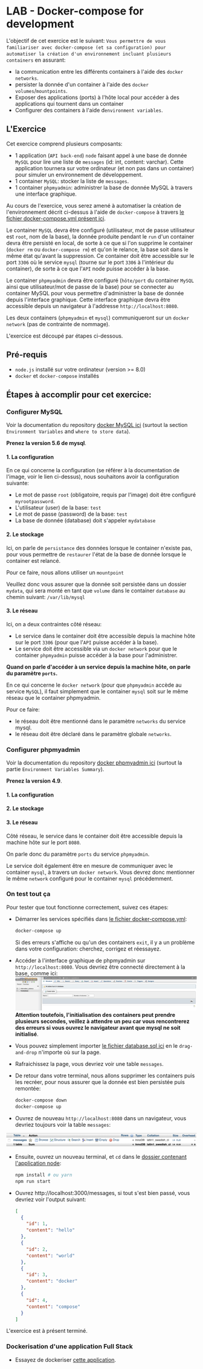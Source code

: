 # LAB - Docker-compose for development

L'objectif de cet exercice est le suivant: `Vous permettre de vous familiariser avec docker-compose (et sa configuration) pour automatiser la création d'un environnement incluant plusieurs containers` en assurant:

- la communication entre les différents containers à l'aide des `docker networks`.
- persister la donnée d'un container à l'aide des `docker volumes`/`mountpoints`.
- Exposer des applications (ports) à l'hôte local pour accéder à des applications qui tournent dans un container
- Configurer des containers à l'aide d`environment variables`.

## L'Exercice

Cet exercice comprend plusieurs composants:
- 1 application (`API back-end`) `node` faisant appel à une base de donnée `MySQL` pour lire une liste de `messages` (id: int, content: varchar).
Cette application tournera sur votre ordinateur (et non pas dans un container) pour simuler un environnement de développement.
- 1 container `MySQL`: stocker la liste de `messages`.
- 1 container `phpmyadmin`: administrer la base de donnée MySQL à travers une interface graphique.

Au cours de l'exercice, vous serez amené à automatiser la création de l'environnement décrit ci-dessus à l'aide de `docker-compose` à travers [le fichier docker-compose.yml présent ici](./docker-compose.yml).

Le container `MySQL` devra être configuré (utilisateur, mot de passe utilisateur est `root`, nom de la base), la donnée produite pendant le `run` d'un container devra être persisté en local, de sorte à ce que si l'on supprime le container (`docker rm` ou `docker-compose rm`) et qu'on le relance, la base soit dans le même état qu'avant la suppression. Ce container doit être accessible sur le port `3306` où le service `mysql` (tourne sur le port `3306` à l'intérieur du container), de sorte à ce que l'`API` node puisse accéder à la base.

Le container `phpmyadmin` devra être configuré (`hôte/port` du container `MySQL` ainsi que utilisateur/mot de passe de la base) pour se connecter au container MySQL pour vous permettre d'administrer la base de donnée depuis l'interface graphique. Cette interface graphique devra être accessible depuis un navigateur à l'addresse `http://localhost:8080`.

Les deux containers (`phpmyadmin` et `mysql`) communiqueront sur un `docker network` (pas de contrainte de nommage).

L'exercice est découpé par étapes ci-dessous.

## Pré-requis

- `node.js` installé sur votre ordinateur (version >= 8.0)
- `docker` et `docker-compose` installés

## Étapes à accomplir pour cet exercice:

### Configurer MySQL

Voir la documentation du repository [docker MySQL ici](https://hub.docker.com/_/mysql) (surtout la section `Environment Variables` and `where to store data`).

**Prenez la version 5.6 de mysql**.

#### 1. La configuration

En ce qui concerne la configuration (se référer à la documentation de l'image, voir le lien ci-dessus), nous souhaitons avoir la configuration suivante:

- Le mot de passe `root` (obligatoire, requis par l'image) doit être configuré `myrootpassword`.
- L'utilisateur (user) de la base: `test`
- Le mot de passe (password) de la base: `test`
- La base de donnée (database) doit s'appeler `mydatabase`

#### 2. Le stockage

Ici, on parle de `persistance` des données lorsque le container n'existe pas, pour vous permettre de `restaurer` l'état de la base de donnée lorsque le container est relancé.

Pour ce faire, nous allons utiliser un `mountpoint`

Veuillez donc vous assurer que la donnée soit persistée dans un dossier `mydata`, qui sera monté en tant que `volume` dans le container `database` au chemin suivant: `/var/lib/mysql`

#### 3. Le réseau

Ici, on a deux contraintes côté réseau:

- Le service dans le container doit être accessible depuis la machine hôte sur le port `3306` (pour que l'`API` puisse accéder à la base).
- Le service doit être accessible via un `docker network` pour que le container `phpmyadmin` puisse accéder à la base pour l'administrer.

**Quand on parle d'accéder à un service depuis la machine hôte, on parle du paramètre `ports`.**

En ce qui concerne le `docker network` (pour que `phpmyadmin` accède au service `MySQL`), il faut simplement que le container `mysql` soit sur le même réseau que le container phpmyadmin.

Pour ce faire:

- le réseau doit être mentionné dans le paramètre `networks` du service mysql.
- le réseau doit être déclaré dans le paramètre globale `networks`.


### Configurer phpmyadmin

Voir la documentation du repository [docker phpmyadmin ici](https://hub.docker.com/r/phpmyadmin/phpmyadmin) (surtout la partie `Environment Variables Summary`).

**Prenez la version 4.9**.

#### 1. La configuration

#### 2. Le stockage

#### 3. Le réseau

Côté réseau, le service dans le container doit être accessible depuis la machine hôte sur le port `8080`.

On parle donc du paramètre `ports` du service `phpmyadmin`.

Le service doit également être en mesure de communiquer avec le container `mysql`, à travers un `docker network`. Vous devrez donc mentionner le même `network` configuré pour le container `mysql` précédemment.

### On test tout ça

Pour tester que tout fonctionne correctement, suivez ces étapes:

- Démarrer les services spécifiés dans [le fichier docker-compose.yml](docker-compose.yml):
  
  ```bash
  docker-compose up
  ```
  Si des erreurs s'affiche ou qu'un des containers `exit`, il y a un problème dans votre configuration: cherchez, corrigez et réessayez.

- Accéder à l'interface graphique de phpmyadmin sur `http://localhost:8080`. Vous devriez être connecté directement à la base, comme ici:
![interface phpmyadmin](./assets/phpmyadmin.png)
**Attention toutefois, l'initialisation des containers peut prendre plusieurs secondes, veillez à attendre un peu car vous rencontrerez des erreurs si vous ouvrez le navigateur avant que mysql ne soit initialisé**.
- Vous pouvez simplement importer [le fichier database.sql ici](./database.sql) en le `drag-and-drop` n'importe où sur la page.
- Rafraichissez la page, vous devriez voir une table `messages`.
- De retour dans votre terminal, nous allons supprimer les containers puis les recréer, pour nous assurer que la donnée est bien persistée puis remontée:

  ```bash
  docker-compose down
  docker-compose up
  ```
- Ouvrez de nouveau `http://localhost:8080` dans un navigateur, vous devriez toujours voir la table `messages`:

![table messages](./assets/messages_table.png)

- Ensuite, ouvrez un nouveau terminal, et `cd` dans le [dossier contenant l'application node](./app):
  
  ```bash
  npm install # ou yarn
  npm run start
  ```
- Ouvrez http://localhost:3000/messages, si tout s'est bien passé, vous devriez voir l'output suivant:
  
  ```json
  [
    {
      "id": 1,
      "content": "hello"
    },
    {
      "id": 2,
      "content": "world"
    },
    {
      "id": 3,
      "content": "docker"
    },
    {
      "id": 4,
      "content": "compose"
    }
  ]
  ```

L'exercice est à présent terminé.

### Dockerisation d'une application Full Stack

- Essayez de dockeriser [cette application](https://github.com/himanshumaharshi/mern-stack-starter-pack).